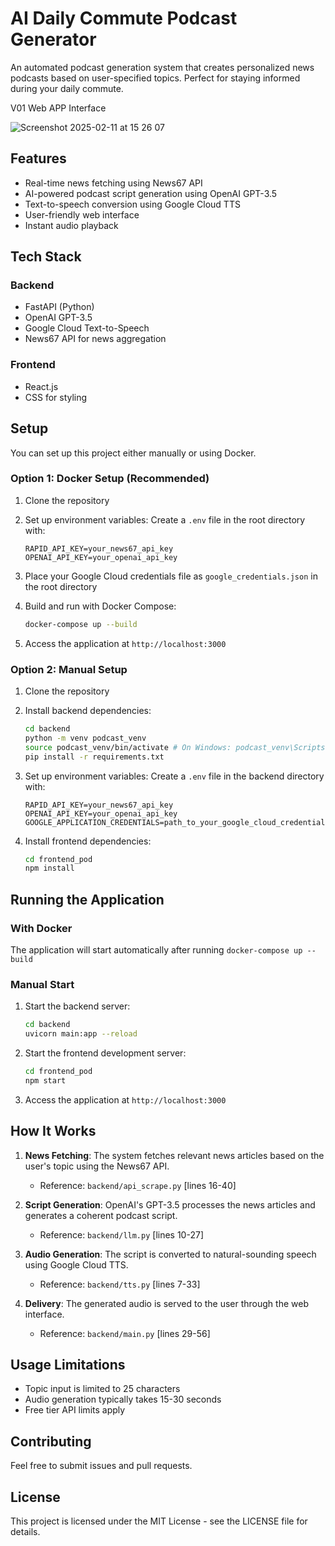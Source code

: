 # AI Daily Commute Podcast Generator

An automated podcast generation system that creates personalized news podcasts based on user-specified topics. Perfect for staying informed during your daily commute.


V01 Web APP Interface 

![Screenshot 2025-02-11 at 15 26 07](https://github.com/user-attachments/assets/8e687583-9857-497e-97b8-01ab500c476b)

## Features

- Real-time news fetching using News67 API
- AI-powered podcast script generation using OpenAI GPT-3.5
- Text-to-speech conversion using Google Cloud TTS
- User-friendly web interface
- Instant audio playback

## Tech Stack

### Backend
- FastAPI (Python)
- OpenAI GPT-3.5
- Google Cloud Text-to-Speech
- News67 API for news aggregation

### Frontend
- React.js
- CSS for styling

## Setup

You can set up this project either manually or using Docker.

### Option 1: Docker Setup (Recommended)

1. Clone the repository

2. Set up environment variables:
   Create a `.env` file in the root directory with:
   ```
   RAPID_API_KEY=your_news67_api_key
   OPENAI_API_KEY=your_openai_api_key
   ```

3. Place your Google Cloud credentials file as `google_credentials.json` in the root directory

4. Build and run with Docker Compose:
   ```bash
   docker-compose up --build
   ```

5. Access the application at `http://localhost:3000`

### Option 2: Manual Setup

1. Clone the repository

2. Install backend dependencies:
   ```bash
   cd backend
   python -m venv podcast_venv
   source podcast_venv/bin/activate # On Windows: podcast_venv\Scripts\activate
   pip install -r requirements.txt
   ```

3. Set up environment variables:
   Create a `.env` file in the backend directory with:
   ```
   RAPID_API_KEY=your_news67_api_key
   OPENAI_API_KEY=your_openai_api_key
   GOOGLE_APPLICATION_CREDENTIALS=path_to_your_google_cloud_credentials.json
   ```

4. Install frontend dependencies:
   ```bash
   cd frontend_pod
   npm install
   ```

## Running the Application

### With Docker
The application will start automatically after running `docker-compose up --build`

### Manual Start
1. Start the backend server:
   ```bash
   cd backend
   uvicorn main:app --reload
   ```

2. Start the frontend development server:
   ```bash
   cd frontend_pod
   npm start
   ```

3. Access the application at `http://localhost:3000`

## How It Works

1. **News Fetching**: The system fetches relevant news articles based on the user's topic using the News67 API.
   - Reference: `backend/api_scrape.py` [lines 16-40]

2. **Script Generation**: OpenAI's GPT-3.5 processes the news articles and generates a coherent podcast script.
   - Reference: `backend/llm.py` [lines 10-27]

3. **Audio Generation**: The script is converted to natural-sounding speech using Google Cloud TTS.
   - Reference: `backend/tts.py` [lines 7-33]

4. **Delivery**: The generated audio is served to the user through the web interface.
   - Reference: `backend/main.py` [lines 29-56]

## Usage Limitations

- Topic input is limited to 25 characters
- Audio generation typically takes 15-30 seconds
- Free tier API limits apply

## Contributing

Feel free to submit issues and pull requests.

## License

This project is licensed under the MIT License - see the LICENSE file for details.
